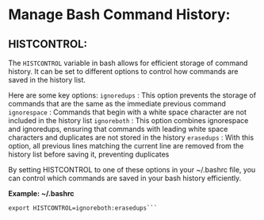 # Manage Bash Command History:

## HISTCONTROL:
The `HISTCONTROL` variable in bash allows for efficient storage of command history.
It can be set to different options to control how commands are saved in the history list.

Here are some key options:
  `ignoredups`  : This option prevents the storage of commands that are the same as the immediate previous command
  `ignorespace` : Commands that begin with a white space character are not included in the history list
  `ignoreboth`  : This option combines ignorespace and ignoredups, ensuring that commands with leading white space characters and duplicates are not stored in the history
  `erasedups`   : With this option, all previous lines matching the current line are removed from the history list before saving it, preventing duplicates

By setting HISTCONTROL to one of these options in your ~/.bashrc file, you can control which commands are saved in your bash history efficiently.

**Example: ~/.bashrc**
```export HISTCONTROL=ignoredups
export HISTCONTROL=ignoreboth:erasedups```
